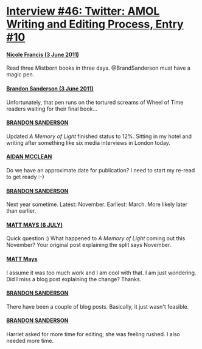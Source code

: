 # [Interview #46: Twitter: AMOL Writing and Editing Process, Entry #10](https://www.theoryland.com/intvmain.php?i=46#10)

#### [Nicole Francis (3 June 2011)](http://twitter.com/inky_pen/status/76720277131771904)

Read three Mistborn books in three days. @BrandSanderson must have a magic pen.

#### [Brandon Sanderson (3 June 2011)](http://twitter.com/BrandSanderson/status/76737424302161920)

Unfortunately, that pen runs on the tortured screams of Wheel of Time readers waiting for their final book...

#### [BRANDON SANDERSON](http://twitter.com/BrandSanderson/status/76737773859639296)

Updated
*A Memory of Light*
finished status to 12%. Sitting in my hotel and writing after something like six media interviews in London today.

#### [AIDAN MCCLEAN](http://twitter.com/Aidan_McClean/status/76746625506217984)

Do we have an approximate date for publication? I need to start my re-read to get ready :-)

#### [BRANDON SANDERSON](http://twitter.com/BrandSanderson/status/76749480321490944)

Next year sometime. Latest: November. Earliest: March. More likely later than earlier.

#### [MATT MAYS (6 JULY)](http://twitter.com/spleen1015/status/88706897347219456)

Quick question :) What happened to
*A Memory of Light*
coming out this November? Your original post explaining the split says November.

#### [MATT Mays](http://twitter.com/spleen1015/status/88707051865391105)

I assume it was too much work and I am cool with that. I am just wondering. Did I miss a blog post explaining the change? Thanks.

#### [BRANDON SANDERSON](http://twitter.com/BrandSanderson/status/88751691142406144)

There have been a couple of blog posts. Basically, it just wasn't feasible.

#### [BRANDON SANDERSON](http://twitter.com/BrandSanderson/status/88751779512205312)

Harriet asked for more time for editing; she was feeling rushed. I also needed more time.

